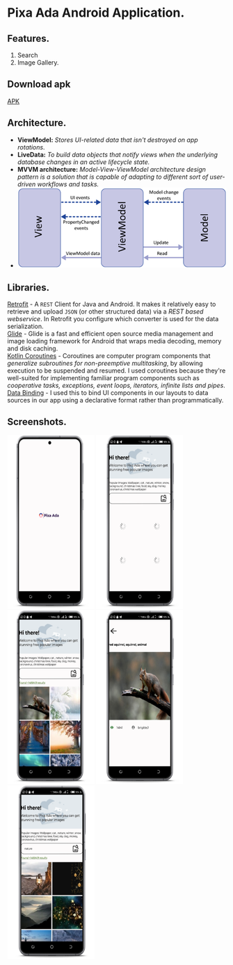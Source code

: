 # Pixa Ada Android Application.

## Features.
1. Search
2. Image Gallery.

## Download apk
[APK](https://play.google.com/store/apps/details?id=com.intoverflown.sasakazi)

## Architecture.
* **ViewModel:** *Stores UI-related data that isn't destroyed on app rotations*.
* **LiveData:** *To build data objects that notify views when the underlying database changes in an active lifecycle state.*
* **MVVM architecture:** *Model-View-ViewModel architecture design pattern is a solution that is capable of adapting to different sort of user-driven workflows and tasks.*
* ![MVVVM Img](screenshots/mvvm.png)

## Libraries.
[Retrofit](https://square.github.io/retrofit/) - A `REST` Client for Java and Android. It makes it relatively easy to retrieve and upload `JSON` (or other structured data) via a *REST based webservice*. In Retrofit you configure which converter is used for the data serialization.<br>
[Glide](https://github.com/bumptech/glide) - Glide is a fast and efficient open source media management and image loading framework for Android that wraps media decoding, memory and disk caching.<br>
[Kotlin Coroutines](https://kotlinlang.org/docs/coroutines-guide.html) - Coroutines are computer program components that *generalize subroutines for non-preemptive multitasking*, by allowing execution to be suspended and resumed. I used coroutines because they're well-suited for implementing familiar program components such as *cooperative tasks, exceptions, event loops, iterators, infinite lists and pipes*.<br>
[Data Binding](https://developer.android.com/topic/libraries/data-binding) - I used this to bind UI components in our layouts to data sources in our app using a declarative format rather than programmatically.

## Screenshots.
<a href="url"><img src="screenshots/1.png" height="400" width="200" ></a>
<a href="url"><img src="screenshots/2.png" height="400" width="200" ></a>
<a href="url"><img src="screenshots/3.png" height="400" width="200" ></a>
<a href="url"><img src="screenshots/4.png" height="400" width="200" ></a>
<a href="url"><img src="screenshots/5.png" height="400" width="200" ></a>
